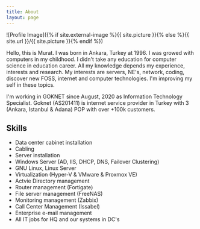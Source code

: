 ```yaml
---
title: About
layout: page
---
```

![Profile Image]({% if site.external-image %}{{ site.picture }}{% else %}{{ site.url }}/{{ site.picture }}{% endif %})

<p>Hello, this is Murat. I was born in Ankara, Turkey at 1996.
I was growed with computers in my childhood.
I didn't take any education for computer science in education career.
All my knowledge depends my experience, interests and research.
My interests are servers, NE's, network, coding, discover new FOSS,
internet and computer technologies. I'm improving my self in these topics.</p>

<p>I'm working in GOKNET since August, 2020 as Information Technology Specialist.
Goknet (AS201411) is internet service provider in Turkey with 3 (Ankara, Istanbul & Adana) POP with over +100k customers.</p>

<h2>Skills</h2>

<ul class="skill-list">
	<li>Data center cabinet installation</li>
	<li>Cabling</li>
	<li>Server installation</li>
	<li>Windows Server (AD, IIS, DHCP, DNS, Failover Clustering)</li>
	<li>GNU Linux, Linux Server</li>
	<li>Virtualization (Hyper-V & VMware & Proxmox VE)</li>
	<li>Actvie Directory management</li>
	<li>Router management (Fortigate)</li>
	<li>File server management (FreeNAS)</li>
	<li>Monitoring management (Zabbix)</li>
	<li>Call Center Management (Issabel)</li>
	<li>Enterprise e-mail management</li>
	<li>All IT jobs for HQ and our systems in DC's</li>
</ul>

<!--
<h2>Projects</h2>

<ul>
	<li></li>
</ul>
-->